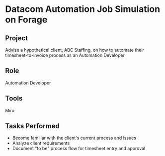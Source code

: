 # Datacom Automation Job Simulation on Forage 

## Project
Advise a hypothetical client, ABC Staffing, on how to automate their timesheet-to-invoice process as an Automation Developer

## Role
Automation Developer

## Tools
Miro

## Tasks Performed
* Become familiar with the client's current process and issues
* Analyze client requirements
* Document "to be" process flow for timesheet entry and approval

  




